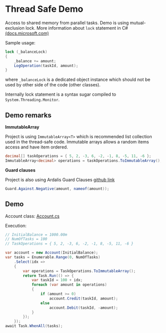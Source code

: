 # Thread Safe Demo

Access to shared memory from parallel tasks. Demo is using mutual-exclusion lock. 
More information about `lock` statement in C# [(docs.microsoft.com)](https://docs.microsoft.com/en-us/dotnet/csharp/language-reference/keywords/lock-statement)

Sample usage:
```c#
lock (_balanceLock)
{
    _balance += amount;
    LogOperation(taskId, amount);
}
```

where `_balanceLock` is a dedicated object instance which should not be used by
other side of the code (other classes).

Internally lock statement is a syntax sugar compiled to `System.Threading.Monitor`.

## Demo remarks

**ImmutableArray<T>**

Project is using `ImmutableArray<T>` which is recommended list collection used in the 
thread-safe code. Immutable arrays allows a random items access and have item ordered.

```c#
decimal[] taskOperations = { 5, 2, -3, 6, -2, -1, 8, -5, 11, -6 };
ImmutableArray<decimal> operations = taskOperations.ToImmutableArray();
```

**Guard clauses**

Project is also using Ardalis Guard Clauses [github link](https://github.com/ardalis/GuardClauses)

```c#
Guard.Against.Negative(amount, nameof(amount));
```

## Demo

Account class: [Account.cs](./src/Account.cs)

Execution:
```c#
// InitialBalance = 1000.00m
// NumOfTasks = 100
// TaskOperations = { 5, 2, -3, 6, -2, -1, 8, -5, 11, -6 }

var account = new Account(InitialBalance);
var tasks = Enumerable.Range(0, NumOfTasks)
    .Select(idx =>
    {
        var operations = TaskOperations.ToImmutableArray();
        return Task.Run(() => {
            var taskId = 100 + idx;
            foreach (var amount in operations)
            {
                if (amount >= 0)
                    account.Credit(taskId, amount);
                else
                    account.Debit(taskId, -amount);
            }
        });
    });
await Task.WhenAll(tasks);
```

